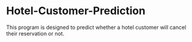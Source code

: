 # Hotel-Customer-Prediction
This program is designed to predict whether a hotel customer will cancel their reservation or not.
